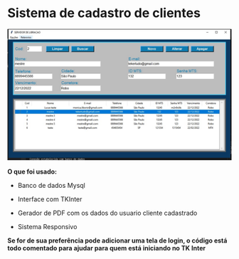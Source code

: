 # Sistema de cadastro de clientes

<p align='left'>
  <img width=600px src='Screenshot_212.jpg'>
</p>


**O que foi usado:**

- Banco de dados Mysql

- Interface com TKInter

- Gerador de PDF com os dados do usuario cliente cadastrado

- Sistema Responsivo

**Se for de sua preferência pode adicionar uma tela de login, o código está todo comentado para ajudar para quem
está iniciando no TK Inter**
